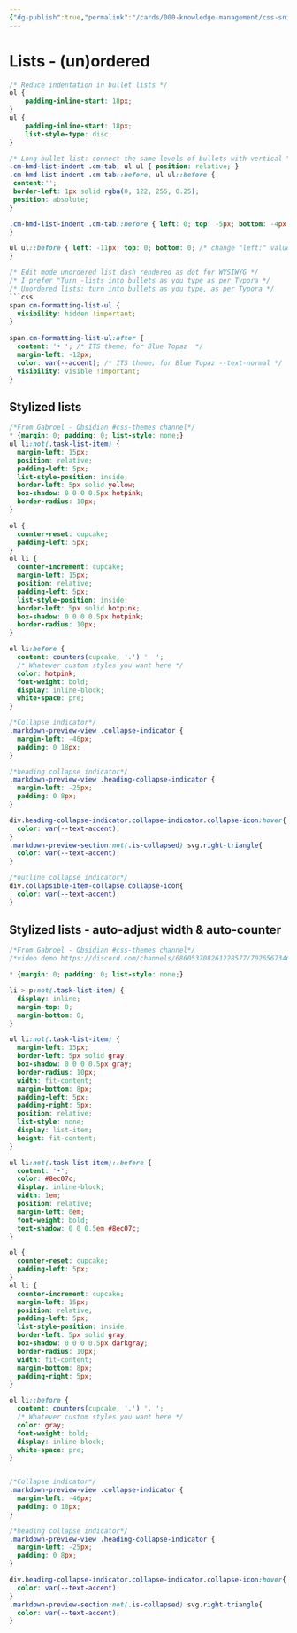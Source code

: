 ```yaml
---
{"dg-publish":true,"permalink":"/cards/000-knowledge-management/css-snippets/lists-un-ordered/"}
---
```


# Lists - (un)ordered

```css
/* Reduce indentation in bullet lists */
ol {
    padding-inline-start: 18px;
}
ul {
    padding-inline-start: 18px;
    list-style-type: disc;
}

/* Long bullet list: connect the same levels of bullets with vertical "lines" */
.cm-hmd-list-indent .cm-tab, ul ul { position: relative; }
.cm-hmd-list-indent .cm-tab::before, ul ul::before {
 content:'';
 border-left: 1px solid rgba(0, 122, 255, 0.25);
 position: absolute;
}

.cm-hmd-list-indent .cm-tab::before { left: 0; top: -5px; bottom: -4px; 
}

ul ul::before { left: -11px; top: 0; bottom: 0; /* change "left:" value for align of vert. line */
}

/* Edit mode unordered list dash rendered as dot for WYSIWYG */
/* I prefer "Turn -lists into bullets as you type as per Typora */
/* Unordered lists: turn into bullets as you type, as per Typora */
```css
span.cm-formatting-list-ul {
  visibility: hidden !important;
}
  
span.cm-formatting-list-ul:after {
  content: '• '; /* ITS theme; for Blue Topaz  */
  margin-left: -12px;
  color: var(--accent); /* ITS theme; for Blue Topaz --text-normal */
  visibility: visible !important;
}
```

## Stylized lists
```css
/*From Gabroel - Obsidian #css-themes channel*/
* {margin: 0; padding: 0; list-style: none;}
ul li:not(.task-list-item) {
  margin-left: 15px;
  position: relative;
  padding-left: 5px;
  list-style-position: inside;
  border-left: 5px solid yellow;
  box-shadow: 0 0 0 0.5px hotpink;
  border-radius: 10px;
}

ol {
  counter-reset: cupcake;
  padding-left: 5px;
}
ol li {
  counter-increment: cupcake;
  margin-left: 15px;
  position: relative;
  padding-left: 5px;
  list-style-position: inside;
  border-left: 5px solid hotpink;
  box-shadow: 0 0 0 0.5px hotpink;
  border-radius: 10px;
}

ol li:before {
  content: counters(cupcake, '.') '  ';
  /* Whatever custom styles you want here */
  color: hotpink;
  font-weight: bold;
  display: inline-block;
  white-space: pre;
}

/*Collapse indicator*/
.markdown-preview-view .collapse-indicator {
  margin-left: -46px;
  padding: 0 18px;
}

/*heading collapse indicator*/
.markdown-preview-view .heading-collapse-indicator {
  margin-left: -25px;
  padding: 0 8px;
}

div.heading-collapse-indicator.collapse-indicator.collapse-icon:hover{
  color: var(--text-accent);
}
.markdown-preview-section:not(.is-collapsed) svg.right-triangle{
  color: var(--text-accent);
}

/*outline collapse indicator*/
div.collapsible-item-collapse.collapse-icon{
  color: var(--text-accent);
}
```

## Stylized lists - auto-adjust width & auto-counter
```css
/*From Gabroel - Obsidian #css-themes channel*/
/*video demo https://discord.com/channels/686053708261228577/702656734631821413/784922140465692712 */

* {margin: 0; padding: 0; list-style: none;}

li > p:not(.task-list-item) {
  display: inline;
  margin-top: 0;
  margin-bottom: 0;
}

ul li:not(.task-list-item) {
  margin-left: 15px;
  border-left: 5px solid gray;
  box-shadow: 0 0 0 0.5px gray;
  border-radius: 10px;
  width: fit-content;
  margin-bottom: 8px;
  padding-left: 5px;
  padding-right: 5px;
  position: relative;
  list-style: none;
  display: list-item;
  height: fit-content;
}

ul li:not(.task-list-item)::before {
  content: '•';
  color: #8ec07c;
  display: inline-block;
  width: 1em;
  position: relative;
  margin-left: 0em;
  font-weight: bold;
  text-shadow: 0 0 0.5em #8ec07c;
}

ol {
  counter-reset: cupcake;
  padding-left: 5px;
}
ol li {
  counter-increment: cupcake;
  margin-left: 15px;
  position: relative;
  padding-left: 5px;
  list-style-position: inside;
  border-left: 5px solid gray;
  box-shadow: 0 0 0 0.5px darkgray;
  border-radius: 10px;
  width: fit-content;
  margin-bottom: 8px;
  padding-right: 5px;
}

ol li::before {
  content: counters(cupcake, '.') '. ';
  /* Whatever custom styles you want here */
  color: gray;
  font-weight: bold;
  display: inline-block;
  white-space: pre;
}


/*Collapse indicator*/
.markdown-preview-view .collapse-indicator {
  margin-left: -46px;
  padding: 0 18px;
}

/*heading collapse indicator*/
.markdown-preview-view .heading-collapse-indicator {
  margin-left: -25px;
  padding: 0 8px;
}

div.heading-collapse-indicator.collapse-indicator.collapse-icon:hover{
  color: var(--text-accent);
}
.markdown-preview-section:not(.is-collapsed) svg.right-triangle{
  color: var(--text-accent);
}
```
